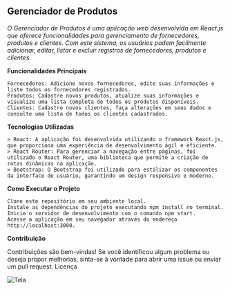 ## Gerenciador de Produtos

_O Gerenciador de Produtos é uma aplicação web desenvolvida em React.js que oferece funcionalidades para gerenciamento de fornecedores, produtos e clientes. Com este sistema, os usuários podem facilmente adicionar, editar, listar e excluir registros de fornecedores, produtos e clientes._

**Funcionalidades Principais**

    Fornecedores: Adicione novos fornecedores, edite suas informações e liste todos os fornecedores registrados.
    Produtos: Cadastre novos produtos, atualize suas informações e visualize uma lista completa de todos os produtos disponíveis.
    Clientes: Cadastre novos clientes, faça alterações em seus dados e consulte uma lista de todos os clientes cadastrados.

**Tecnologias Utilizadas**

    > React: A aplicação foi desenvolvida utilizando o framework React.js, que proporciona uma experiência de desenvolvimento ágil e eficiente.
    > React Router: Para gerenciar a navegação entre páginas, foi utilizado o React Router, uma biblioteca que permite a criação de rotas dinâmicas na aplicação.
    > Bootstrap: O Bootstrap foi utilizado para estilizar os componentes da interface de usuário, garantindo um design responsivo e moderno.

**Como Executar o Projeto**

    Clone este repositório em seu ambiente local.
    Instale as dependências do projeto executando npm install no terminal.
    Inicie o servidor de desenvolvimento com o comando npm start.
    Acesse a aplicação em seu navegador através do endereço http://localhost:3000.

**Contribuição**

Contribuições são bem-vindas! Se você identificou algum problema ou deseja propor melhorias, sinta-se à vontade para abrir uma issue ou enviar um pull request.
Licença

![Tela](Workspace---Mariana/tela.jpg)

